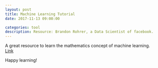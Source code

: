 ```yaml
---
layout: post
title: Machine Learning Tutorial
date: 2017-11-13 09:00:00

categories: tool
description: Resource: Brandon Rohrer, a Data Scientist of facebook. 
---
```


A great resource to learn the mathematics concept of machine learning. 
[Link](https://www.youtube.com/user/BrandonRohrer/videos)

Happy learning! 
